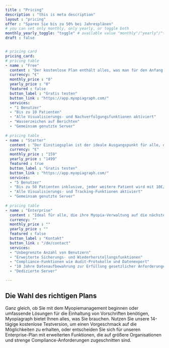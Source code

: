 ```yaml
---
title : "Pricing"
description : "this is meta description"
layout : "pricing"
offer : "Sparen Sie bis zu 50% bei Jahresplänen"
# you can set only monthly, only yearly, or toggle both
monthly_yearly_toggle: "toggle" # available value "monthly"/"yearly"/"toggle"
draft : false


# pricing card
pricing_card:
# pricing table
- name : "Free"
  content : "Der kostenlose Plan enthält alles, was man für den Anfang braucht."
  currency: "€"
  monthly_price : "0"
  yearly_price : "0"
  featured : false
  button_label : "Gratis testen"
  button_link : "https://app.myopiagraph.com/"
  services:
  - "1 Benutzer"
  - "Bis zu 10 Patienten"
  - "Alle Visualisierungs- und Nachverfolgungsfunktionen aktiviert"
  - "Wasserzeichen auf Berichten"
  - "Gemeinsam genutzte Server"
  
# pricing table
- name : "Starter"
  content : "Der Einstiegsplan ist der ideale Ausgangspunkt für alle, die sich ernsthaft mit dem Thema Myopie auseinandersetzen."
  currency: "€"
  monthly_price : "159"
  yearly_price : "1499"
  featured : true
  button_label : "Gratis testen"
  button_link : "https://app.myopiagraph.com/"
  services:
  - "5 Benutzer"
  - "Bis zu 50 Patienten inklusive, jeder weitere Patient wird mit 10€/Jahr berechnet"
  - "Alle Visualisierungs- und Tracking-Funktionen aktiviert"
  - "Gemeinsam genutzte Server"
  
# pricing table
- name : "Enterprise"
  content : "Ideal für alle, die ihre Myopia-Verwaltung auf die nächste Stufe heben wollen, einschließlich Backups, Compliance- und Kollaborationsfunktionen."
  currency: ""
  monthly_price : ""
  yearly_price : ""
  featured : false
  button_label : "Kontakt"
  button_link : "/de/contact"
  services:
  - "Unbegrenzte Anzahl von Benutzern"
  - "Erweiterte Sicherungs- und Wiederherstellungsfunktionen"
  - "Compliance-Funktionen wie Audit-Protokolle und Datenexport"
  - "10 Jahre Datenaufbewahrung zur Erfüllung gesetzlicher Anforderungen"
  - "Dedizierte Server"

---
```


## Die Wahl des richtigen **Plans**

Ganz gleich, ob Sie mit dem Myopiemanagement beginnen oder umfassende Lösungen für die Einhaltung von Vorschriften benötigen, Myopiagraph bietet Ihnen alles, was Sie brauchen. Nutzen Sie unsere 14-tägige kostenlose Testversion, um einen Vorgeschmack auf die Möglichkeiten zu erhalten, oder entscheiden Sie sich für unseren Enterprise-Plan mit erweiterten Funktionen, die auf größere Organisationen und strenge Compliance-Anforderungen zugeschnitten sind.
